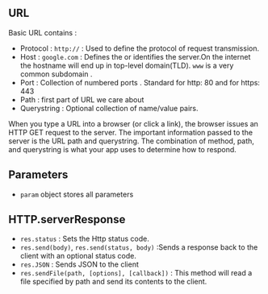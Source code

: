 ## URL
Basic URL contains :
* Protocol : ```http://``` : Used to define the protocol of request transmission.
* Host : ```google.com``` : Defines the or identifies the server.On the internet the hostname will end up in top-level domain(TLD).
```www``` is a very common subdomain .
* Port : Collection of numbered ports . Standard for http: 80 and for https: 443
* Path : first part of URL we care about
* Querystring : Optional collection of name/value pairs.

When you type a URL into a browser (or click a link), the browser issues an HTTP GET
request to the server. The important information passed to the server is the URL path
and querystring. The combination of method, path, and querystring is what your app
uses to determine how to respond.

## Parameters
* ```param``` object stores all parameters

## HTTP.serverResponse
* ```res.status``` : Sets the Http status code.
* ```res.send(body)```, ```res.send(status, body)``` :Sends a response back to the client with an optional status code.
* ```res.JSON``` : Sends JSON to the client
* ```res.sendFile(path, [options], [callback])``` : This method will read a file specified by path and send its contents to the client.
